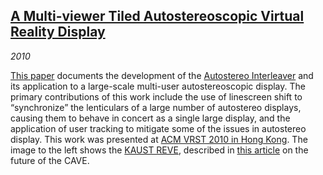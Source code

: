 ## [A Multi-viewer Tiled Autostereoscopic Virtual Reality Display][vrst2010]

*2010*

[This paper][vrst2010] documents the development of the [Autostereo Interleaver][interleaver] and its application to a large-scale multi-user autostereoscopic display. The primary contributions of this work include the use of linescreen shift to &ldquo;synchronize&rdquo; the lenticulars of a large number of autostereo displays, causing them to behave in concert as a single large display, and the application of user tracking to mitigate some of the issues in autostereo display. This work was presented at [ACM VRST 2010 in Hong Kong][talk]. The image to the left shows the [KAUST REVE][reve], described in [this article][future] on the future of the CAVE.

[vrst2010]:    pdfs/Kooima-VRST2010.pdf
[interleaver]: interleaver/interleaver.html
[talk]:        talks.html#vrst-10
[reve]:        http://ivl.calit2.net/wiki/index.php/Infrastructure
[future]:      http://www.evl.uic.edu/files/pdf/future.pdf
